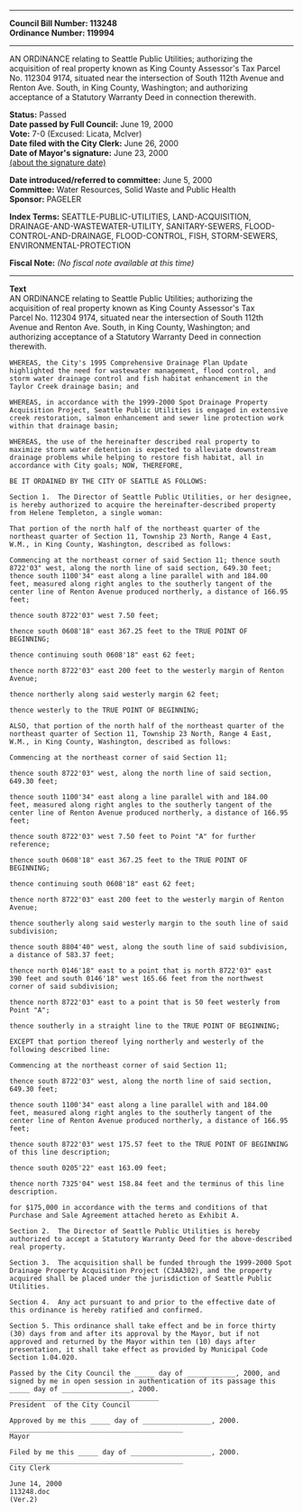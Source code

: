 * * * * *  
  
**Council Bill Number: [](#h0)[](#h2)113248**   
**Ordinance Number: 119994**  
  
* * * * *  
  
AN ORDINANCE relating to Seattle Public Utilities; authorizing the acquisition of real property known as King County Assessor's Tax Parcel No. 112304 9174, situated near the intersection of South 112th Avenue and Renton Ave. South, in King County, Washington; and authorizing acceptance of a Statutory Warranty Deed in connection therewith.  
  
**Status:** Passed   
**Date passed by Full Council:** June 19, 2000   
**Vote:** 7-0 (Excused: Licata, McIver)   
**Date filed with the City Clerk:** June 26, 2000   
**Date of Mayor's signature:** June 23, 2000   
[(about the signature date)](/~public/approvaldate.htm)   
  
  
**Date introduced/referred to committee:** June 5, 2000   
**Committee:** Water Resources, Solid Waste and Public Health   
**Sponsor:** PAGELER   
  
**Index Terms:** SEATTLE-PUBLIC-UTILITIES, LAND-ACQUISITION, DRAINAGE-AND-WASTEWATER-UTILITY, SANITARY-SEWERS, FLOOD-CONTROL-AND-DRAINAGE, FLOOD-CONTROL, FISH, STORM-SEWERS, ENVIRONMENTAL-PROTECTION  
  
**Fiscal Note:** *(No fiscal note available at this time)*  
  
* * * * *  
  
**Text**  
    AN ORDINANCE relating to Seattle Public Utilities; authorizing the  
    acquisition of real property known as King County Assessor's Tax  
    Parcel No. 112304  9174, situated near the intersection of South 112th  
    Avenue and Renton Ave. South, in King County, Washington; and  
    authorizing acceptance of a Statutory Warranty Deed in connection  
    therewith.  
  
    WHEREAS, the City's 1995 Comprehensive Drainage Plan Update  
    highlighted the need for wastewater management, flood control, and  
    storm water drainage control and fish habitat enhancement in the  
    Taylor Creek drainage basin; and  
  
    WHEREAS, in accordance with the 1999-2000 Spot Drainage Property  
    Acquisition Project, Seattle Public Utilities is engaged in extensive  
    creek restoration, salmon enhancement and sewer line protection work  
    within that drainage basin;  
  
    WHEREAS, the use of the hereinafter described real property to  
    maximize storm water detention is expected to alleviate downstream  
    drainage problems while helping to restore fish habitat, all in  
    accordance with City goals; NOW, THEREFORE,  
  
    BE IT ORDAINED BY THE CITY OF SEATTLE AS FOLLOWS:  
  
    Section 1.  The Director of Seattle Public Utilities, or her designee,  
    is hereby authorized to acquire the hereinafter-described property  
    from Helene Templeton, a single woman:  
  
    That portion of the north half of the northeast quarter of the  
    northeast quarter of Section 11, Township 23 North, Range 4 East,  
    W.M., in King County, Washington, described as follows:  
  
    Commencing at the northeast corner of said Section 11; thence south  
    8722'03" west, along the north line of said section, 649.30 feet;  
    thence south 1100'34" east along a line parallel with and 184.00  
    feet, measured along right angles to the southerly tangent of the  
    center line of Renton Avenue produced northerly, a distance of 166.95  
    feet;  
  
    thence south 8722'03" west 7.50 feet;  
  
    thence south 0608'18" east 367.25 feet to the TRUE POINT OF  
    BEGINNING;  
  
    thence continuing south 0608'18" east 62 feet;  
  
    thence north 8722'03" east 200 feet to the westerly margin of Renton  
    Avenue;  
  
    thence northerly along said westerly margin 62 feet;  
  
    thence westerly to the TRUE POINT OF BEGINNING;  
  
    ALSO, that portion of the north half of the northeast quarter of the  
    northeast quarter of Section 11, Township 23 North, Range 4 East,  
    W.M., in King County, Washington, described as follows:  
  
    Commencing at the northeast corner of said Section 11;  
  
    thence south 8722'03" west, along the north line of said section,  
    649.30 feet;  
  
    thence south 1100'34" east along a line parallel with and 184.00  
    feet, measured along right angles to the southerly tangent of the  
    center line of Renton Avenue produced northerly, a distance of 166.95  
    feet;  
  
    thence south 8722'03" west 7.50 feet to Point "A" for further  
    reference;  
  
    thence south 0608'18" east 367.25 feet to the TRUE POINT OF  
    BEGINNING;  
  
    thence continuing south 0608'18" east 62 feet;  
  
    thence north 8722'03" east 200 feet to the westerly margin of Renton  
    Avenue;  
  
    thence southerly along said westerly margin to the south line of said  
    subdivision;  
  
    thence south 8804'40" west, along the south line of said subdivision,  
    a distance of 583.37 feet;  
  
    thence north 0146'18" east to a point that is north 8722'03" east  
    390 feet and south 0146'18" west 165.66 feet from the northwest  
    corner of said subdivision;  
  
    thence north 8722'03" east to a point that is 50 feet westerly from  
    Point "A";  
  
    thence southerly in a straight line to the TRUE POINT OF BEGINNING;  
  
    EXCEPT that portion thereof lying northerly and westerly of the  
    following described line:  
  
    Commencing at the northeast corner of said Section 11;  
  
    thence south 8722'03" west, along the north line of said section,  
    649.30 feet;  
  
    thence south 1100'34" east along a line parallel with and 184.00  
    feet, measured along right angles to the southerly tangent of the  
    center line of Renton Avenue produced northerly, a distance of 166.95  
    feet;  
  
    thence south 8722'03" west 175.57 feet to the TRUE POINT OF BEGINNING  
    of this line description;  
  
    thence south 0205'22" east 163.09 feet;  
  
    thence north 7325'04" west 158.84 feet and the terminus of this line  
    description.  
  
    for $175,000 in accordance with the terms and conditions of that  
    Purchase and Sale Agreement attached hereto as Exhibit A.  
  
    Section 2.  The Director of Seattle Public Utilities is hereby  
    authorized to accept a Statutory Warranty Deed for the above-described  
    real property.  
  
    Section 3.  The acquisition shall be funded through the 1999-2000 Spot  
    Drainage Property Acquisition Project (C3AA302), and the property  
    acquired shall be placed under the jurisdiction of Seattle Public  
    Utilities.  
  
    Section 4.  Any act pursuant to and prior to the effective date of  
    this ordinance is hereby ratified and confirmed.  
  
    Section 5. This ordinance shall take effect and be in force thirty  
    (30) days from and after its approval by the Mayor, but if not  
    approved and returned by the Mayor within ten (10) days after  
    presentation, it shall take effect as provided by Municipal Code  
    Section 1.04.020.  
  
    Passed by the City Council the _____ day of ____________, 2000, and  
    signed by me in open session in authentication of its passage this  
    _____ day of _________________, 2000.  
    _____________________________________  
    President  of the City Council  
  
    Approved by me this _____ day of _________________, 2000.  
    ___________________________________________  
    Mayor  
  
    Filed by me this _____ day of ____________________, 2000.  
    ___________________________________________  
    City Clerk  
  
    June 14, 2000  
    113248.doc  
    (Ver.2)  
